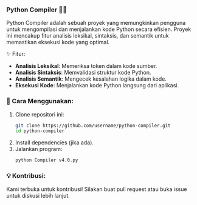 ### Python Compiler 🐍🚀  

Python Compiler adalah sebuah proyek yang memungkinkan pengguna untuk mengompilasi dan menjalankan kode Python secara efisien. Proyek ini mencakup fitur analisis leksikal, sintaksis, dan semantik untuk memastikan eksekusi kode yang optimal.  

✨ Fitur:
- **Analisis Leksikal**: Memeriksa token dalam kode sumber.  
- **Analisis Sintaksis**: Memvalidasi struktur kode Python.  
- **Analisis Semantik**: Mengecek kesalahan logika dalam kode.  
- **Eksekusi Kode**: Menjalankan kode Python langsung dari aplikasi.  

### 📌 Cara Menggunakan:
1. Clone repositori ini:  
   ```sh
   git clone https://github.com/username/python-compiler.git
   cd python-compiler
   ```
2. Install dependencies (jika ada).  
3. Jalankan program:  
   ```sh
   python Compiler v4.0.py
   ```
### 💡 Kontribusi:
Kami terbuka untuk kontribusi! Silakan buat pull request atau buka issue untuk diskusi lebih lanjut.
